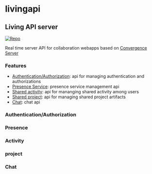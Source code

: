 
# livingapi
## Living API server
[![Repo](https://img.shields.io/badge/Repo-livingapi-blue)](https://github.com/sicheo/livingapi)

Real time server API for collaboration webapps based on [Convergence Server][convserv]

### Features

- [Authentication/Authorization](#Authentication/Authorization): api for managing authentication and authorizations
- [Presence Service](#Presence): presence service management api
- [Shared activity](#Activity): api for mananging shared activity among users
- [Shared project](#Project): api for managing shared project artifacts
- [Chat](#Chat): chat api

### Authentication/Authorization

### Presence

### Activity

### project

### Chat

[//]: # 

   [convserv]: <https://convergence.io/quickstart/>
  

